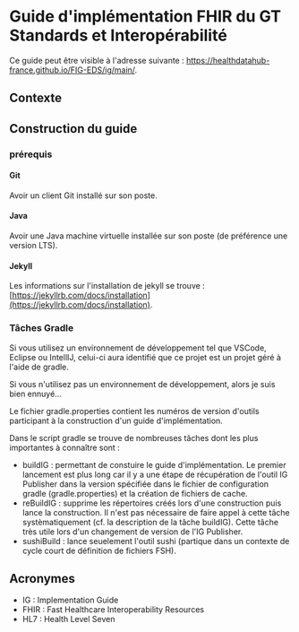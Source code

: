 # Guide d'implémentation FHIR du GT Standards et Interopérabilité

Ce guide peut être visible à l'adresse suivante : https://healthdatahub-france.github.io/FIG-EDS/ig/main/.

## Contexte

## Construction du guide

### prérequis

#### Git

Avoir un client Git installé sur son poste.

#### Java

Avoir une Java machine virtuelle installée sur son poste (de préférence une version LTS).

#### Jekyll

Les informations sur l'installation de jekyll se trouve : [https://jekyllrb.com/docs/installation](https://jekyllrb.com/docs/installation).

### Tâches Gradle

Si vous utilisez un environnement de développement tel que VSCode, Eclipse ou IntellIJ, celui-ci aura identifié que ce projet est un projet géré à l'aide de gradle.

Si vous n'utilisez pas un environnement de développement, alors je suis bien ennuyé...

Le fichier gradle.properties contient les numéros de version d'outils participant à la construction d'un guide d'implémentation.

Dans le script gradle se trouve de nombreuses tâches dont les plus importantes à connaître sont :

* buildIG : permettant de constuire le guide d'implémentation. Le premier lancement est plus long car il y a une étape de récupération de l'outil IG Publisher dans la version spécifiée dans le fichier de configuration gradle (gradle.properties) et la création de fichiers de cache.
* reBuildIG : supprime les répertoires créés lors d'une construction puis lance la construction. Il n'est pas nécessaire de faire appel à cette tâche systèmatiquement (cf. la description de la tâche buildIG). Cette tâche très utile lors d'un changement de version de l'IG Publisher.
* sushiBuild : lance seuelement l'outil sushi (partique dans un contexte de cycle court de définition de fichiers FSH).

## Acronymes

* IG : Implementation Guide
* FHIR : Fast Healthcare Interoperability Resources
* HL7 : Health Level Seven